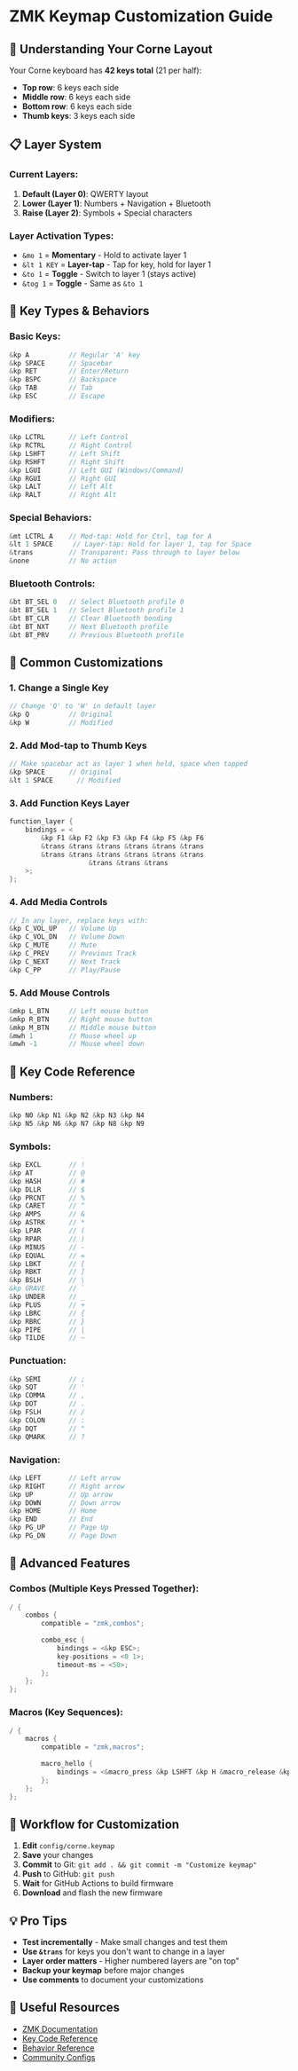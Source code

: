 # ZMK Keymap Customization Guide

## 🎯 **Understanding Your Corne Layout**

Your Corne keyboard has **42 keys total** (21 per half):
- **Top row**: 6 keys each side
- **Middle row**: 6 keys each side  
- **Bottom row**: 6 keys each side
- **Thumb keys**: 3 keys each side

## 📋 **Layer System**

### **Current Layers:**
1. **Default (Layer 0)**: QWERTY layout
2. **Lower (Layer 1)**: Numbers + Navigation + Bluetooth
3. **Raise (Layer 2)**: Symbols + Special characters

### **Layer Activation Types:**
- `&mo 1` = **Momentary** - Hold to activate layer 1
- `&lt 1 KEY` = **Layer-tap** - Tap for key, hold for layer 1
- `&to 1` = **Toggle** - Switch to layer 1 (stays active)
- `&tog 1` = **Toggle** - Same as `&to 1`

## 🔑 **Key Types & Behaviors**

### **Basic Keys:**
```c
&kp A          // Regular 'A' key
&kp SPACE      // Spacebar
&kp RET        // Enter/Return
&kp BSPC       // Backspace
&kp TAB        // Tab
&kp ESC        // Escape
```

### **Modifiers:**
```c
&kp LCTRL      // Left Control
&kp RCTRL      // Right Control
&kp LSHFT      // Left Shift
&kp RSHFT      // Right Shift
&kp LGUI       // Left GUI (Windows/Command)
&kp RGUI       // Right GUI
&kp LALT       // Left Alt
&kp RALT       // Right Alt
```

### **Special Behaviors:**
```c
&mt LCTRL A    // Mod-tap: Hold for Ctrl, tap for A
&lt 1 SPACE     // Layer-tap: Hold for layer 1, tap for Space
&trans         // Transparent: Pass through to layer below
&none          // No action
```

### **Bluetooth Controls:**
```c
&bt BT_SEL 0   // Select Bluetooth profile 0
&bt BT_SEL 1   // Select Bluetooth profile 1
&bt BT_CLR     // Clear Bluetooth bonding
&bt BT_NXT     // Next Bluetooth profile
&bt BT_PRV     // Previous Bluetooth profile
```

## 🎨 **Common Customizations**

### **1. Change a Single Key**
```c
// Change 'Q' to 'W' in default layer
&kp Q          // Original
&kp W          // Modified
```

### **2. Add Mod-tap to Thumb Keys**
```c
// Make spacebar act as layer 1 when held, space when tapped
&kp SPACE      // Original
&lt 1 SPACE      // Modified
```

### **3. Add Function Keys Layer**
```c
function_layer {
    bindings = <
        &kp F1 &kp F2 &kp F3 &kp F4 &kp F5 &kp F6
        &trans &trans &trans &trans &trans &trans
        &trans &trans &trans &trans &trans &trans
                    &trans &trans &trans
    >;
};
```

### **4. Add Media Controls**
```c
// In any layer, replace keys with:
&kp C_VOL_UP   // Volume Up
&kp C_VOL_DN   // Volume Down
&kp C_MUTE     // Mute
&kp C_PREV     // Previous Track
&kp C_NEXT     // Next Track
&kp C_PP       // Play/Pause
```

### **5. Add Mouse Controls**
```c
&mkp L_BTN     // Left mouse button
&mkp R_BTN     // Right mouse button
&mkp M_BTN     // Middle mouse button
&mwh 1         // Mouse wheel up
&mwh -1        // Mouse wheel down
```

## 🔧 **Key Code Reference**

### **Numbers:**
```c
&kp N0 &kp N1 &kp N2 &kp N3 &kp N4
&kp N5 &kp N6 &kp N7 &kp N8 &kp N9
```

### **Symbols:**
```c
&kp EXCL       // !
&kp AT         // @
&kp HASH       // #
&kp DLLR       // $
&kp PRCNT      // %
&kp CARET      // ^
&kp AMPS       // &
&kp ASTRK      // *
&kp LPAR       // (
&kp RPAR       // )
&kp MINUS      // -
&kp EQUAL      // =
&kp LBKT       // [
&kp RBKT       // ]
&kp BSLH       // \
&kp GRAVE      // `
&kp UNDER      // _
&kp PLUS       // +
&kp LBRC       // {
&kp RBRC       // }
&kp PIPE       // |
&kp TILDE      // ~
```

### **Punctuation:**
```c
&kp SEMI       // ;
&kp SQT        // '
&kp COMMA      // ,
&kp DOT        // .
&kp FSLH       // /
&kp COLON      // :
&kp DQT        // "
&kp QMARK      // ?
```

### **Navigation:**
```c
&kp LEFT       // Left arrow
&kp RIGHT      // Right arrow
&kp UP         // Up arrow
&kp DOWN       // Down arrow
&kp HOME       // Home
&kp END        // End
&kp PG_UP      // Page Up
&kp PG_DN      // Page Down
```

## 🚀 **Advanced Features**

### **Combos (Multiple Keys Pressed Together):**
```c
/ {
    combos {
        compatible = "zmk,combos";
        
        combo_esc {
            bindings = <&kp ESC>;
            key-positions = <0 1>;
            timeout-ms = <50>;
        };
    };
};
```

### **Macros (Key Sequences):**
```c
/ {
    macros {
        compatible = "zmk,macros";
        
        macro_hello {
            bindings = <&macro_press &kp LSHFT &kp H &macro_release &kp H &kp E &kp L &kp L &kp O>;
        };
    };
};
```

## 📝 **Workflow for Customization**

1. **Edit** `config/corne.keymap`
2. **Save** your changes
3. **Commit** to Git: `git add . && git commit -m "Customize keymap"`
4. **Push** to GitHub: `git push`
5. **Wait** for GitHub Actions to build firmware
6. **Download** and flash the new firmware

## 💡 **Pro Tips**

- **Test incrementally** - Make small changes and test them
- **Use `&trans`** for keys you don't want to change in a layer
- **Layer order matters** - Higher numbered layers are "on top"
- **Backup your keymap** before major changes
- **Use comments** to document your customizations

## 🔗 **Useful Resources**

- [ZMK Documentation](https://zmk.dev/docs)
- [Key Code Reference](https://zmk.dev/docs/codes)
- [Behavior Reference](https://zmk.dev/docs/behaviors)
- [Community Configs](https://github.com/zmkfirmware/zmk-config) 